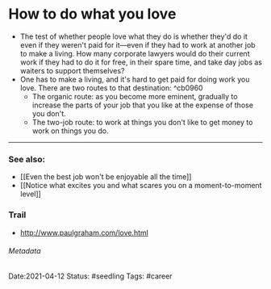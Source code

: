# How to do what you love
* The test of whether people love what they do is whether they'd do it even if they weren't paid for it—even if they had to work at another job to make a living. How many corporate lawyers would do their current work if they had to do it for free, in their spare time, and take day jobs as waiters to support themselves?
* One has to make a living, and it's hard to get paid for doing work you love. There are two routes to that destination: ^cb0960
	* The organic route: as you become more eminent, gradually to increase the parts of your job that you like at the expense of those you don't.  
	* The two-job route: to work at things you don't like to get money to work on things you do.
- - - -
### See also:
* [[Even the best job won't be enjoyable all the time]]
* [[Notice what excites you and what scares you on a moment-to-moment level]]
### Trail
* http://www.paulgraham.com/love.html

###### Metadata
Date:2021-04-12
Status: #seedling
Tags: #career